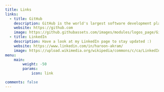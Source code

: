 ```yaml
---
title: Links
links:
  - title: GitHub
    description: GitHub is the world's largest software development platform.
    website: https://github.com
    image: https://github.githubassets.com/images/modules/logos_page/GitHub-Mark.png
  - title: LinkedIn
    description: Have a look at my LinkedIn page to stay updated :)
    website: https://www.linkedin.com/in/haroon-akram/
    image: https://upload.wikimedia.org/wikipedia/commons/c/ca/LinkedIn_logo_initials.png
menu:
    main: 
        weight: -50
        params:
            icon: link

comments: false
---
```

